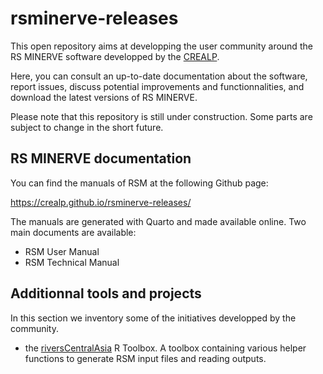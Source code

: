 # rsminerve-releases

This open repository aims at developping the user community around the RS MINERVE software developped by the [CREALP](https://crealp.ch).

Here, you can consult an up-to-date documentation about the software, report issues, discuss potential improvements and functionnalities, and download the latest versions of RS MINERVE.

Please note that this repository is still under construction. Some parts are subject to change in the short future.

## RS MINERVE documentation

You can find the manuals of RSM at the following Github page:

https://crealp.github.io/rsminerve-releases/

The manuals are generated with Quarto and made available online. Two main documents are available:
- RSM User Manual
- RSM Technical Manual

## Additionnal tools and projects

In this section we inventory some of the initiatives developped by the community.

- the [riversCentralAsia](https://github.com/hydrosolutions/riversCentralAsia) R Toolbox. A toolbox containing various helper functions to generate RSM input files and reading outputs. 
